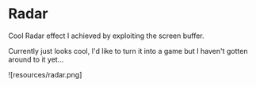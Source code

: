 # Radar
Cool Radar effect I achieved by exploiting the screen buffer.

Currently just looks cool, I'd like to turn it into a game but I haven't gotten around to it yet...

![resources/radar.png]
